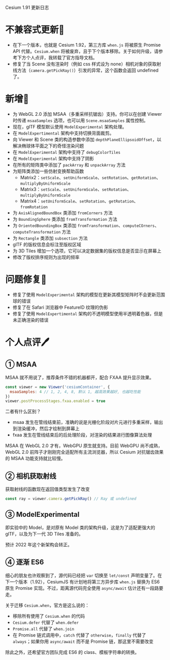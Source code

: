 Cesium 1.91 更新日志

# 不兼容式更新📣

- 在下一个版本，也就是 Cesium 1.92，第三方库 `when.js` 将被原生 Promise API 代替。`Cesium.when` 将被废弃，且于下个版本移除。关于如何升级，请参考下方个人点评，我转载了官方指导文档。
- 修复了当 Scene 没有渲染时（例如 css 样式设为 none）相机对象的获取射线方法（`camera.getPickRay()`）引发的异常，这个函数会返回 undefined 了。



# 新增🎉

- 为 WebGL 2.0 添加 MSAA（多重采样抗锯齿）支持。你可以在创建 Viewer 时传递 `msaaSamples` 选项，也可以用 `Scene.msaaSamples` 属性控制。
- 现在，glTF 模型默认使用 `ModelExperimental` 架构处理。
- 在 `ModelExpertimental` 架构中支持切换背面裁剪。
- 向 Viewer 和 Scene 类的构造参数中添加 `depthPlaneEllipsoidOffset`，以解决椭球体平面之下的奇怪渲染问题
- 在 `ModelExperimental` 架构中支持了 `debugColorTiles`
- 在 `ModelExperimental` 架构中支持了阴影
- 在所有的矩阵类中添加了 `packArray` 和 `unpackArray` 方法
- 为矩阵类添加一些仿射变换帮助函数
  - Matrix2：`setScale`、`setUniformScale`、`setRotation`、`getRotation`、`multiplyByUniformScale`
  - Matrix3：`setScale`、`setUniformScale`、`setRotation`、`multiplyByUniformScale`
  - Matrix4：`setUniformScale`、`setRotation`、`getRotation`、`fromRotation`
- 为 `AxisAlignedBoundBox` 类添加 `fromCorners` 方法
- 为 `BoundingSphere` 类添加 `fromTransformation` 方法
- 为 `OrientedBoundingBox` 类添加 `fromTransformation`、`computeCOrners`、`computeTransformation` 方法
- 为 `Rectangle` 类添加 `subsection` 方法
- glTF 的版权信息会标注至版权区域
- 为 3D Tiles 增加一个选项，它可以决定数据集的版权信息是否显示在屏幕上
- 修改了版权排序规则为出现的频率



# 问题修复🔧

- 修复了使用 `ModelExperimental` 架构的模型在更新其模型矩阵时不会更新范围球的错误
- 修复了在 Safari 浏览器中 FeatureID 纹理的伪影
- 修复了使用 `ModelExpertimental` 架构的不透明模型使用半透明着色器，但是未正确渲染的错误



# 个人点评🖊

## ① MSAA

MSAA 就不用说了，推荐条件不错的机器都开，配合 FXAA 提升显示效果。

``` js
const viewer = new Viewer('cesiumContainer', {
  msaaSamples: 4 // 1, 2, 4, 8, 默认 1, 越高效果越好, 也越吃性能
})
viewer.postProcessStages.fxaa.enabled = true
```

二者有什么区别？

- msaa 发生在管线结束前，准确的说是光栅化阶段对片元进行多重采样，输出到渲染缓冲，然后才绘制到屏幕上
- fxaa 发生在管线结束后的后处理阶段，对渲染的结果进行图像算法处理

MSAA 在 WebGL 2.0 才有，WebGPU 原生就支持。目前 WebGPU 尚不成熟，WebGL 2.0 前阵子才刚刚完全适配所有主流浏览器，所以 Cesium 对抗锯齿效果的 MSAA 功能支持就比较慢。

## ② 相机获取射线

获取射线的函数现在返回值类型发生了改变

``` js
const ray = viewer.camera.getPickRay() // Ray 或 undefined
```

## ③ ModelExperimental

即实验中的 Model，是对原有 Model 类的架构升级，这是为了适配更强大的 glTF，以及为下一代 3D Tiles 准备的。

预计 2022 年这个新架构会转正。

## ④ 逐渐 ES6

细心的朋友也许观察到了，源代码已经把 `var` 切换至 `let/const` 声明变量了。在下一个版本（1.92），CesiumJS 有计划地将第三方异步库 `when.js` 替换为 ES6 原生 Promise 实现。不过，距离源代码完全使用 `async/await` 估计还有一段路要走。

关于迁移 `Cesium.when`，官方是这么说的：

- 移除所有使用了 `Cesium.when` 的代码
- `Cesium.defer` 代替了 `when.defer`
- `Promise.all` 代替了 `when.join`
- 在 Promise 链式调用中，`catch` 代替了 `otherwise`，`finally` 代替了 `always`；如果你用 `async/await` 而不是 Promise 链，那这里不需要改变

除此之外，还希望官方团队完成 ES6 的 class、模板字符串的转换。
